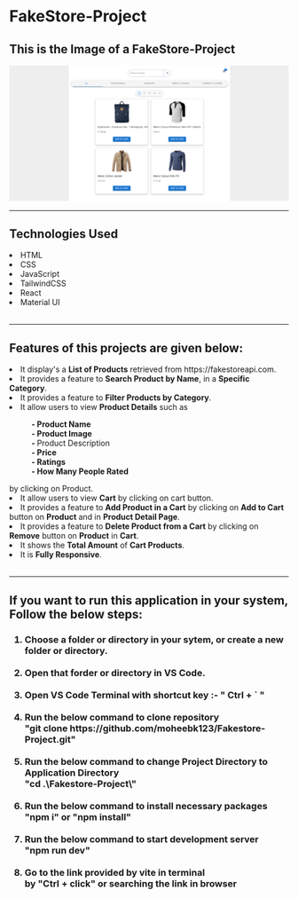 # FakeStore-Project

<h2>This is the Image of a FakeStore-Project</h2>
<img src="./public/photo1.png" />
<br/>
<hr/>
<h2>Technologies Used</h2>
<li>HTML</li>
<li>CSS</li>
<li>JavaScript</li>
<li>TailwindCSS</li>
<li>React</li>
<li>Material UI</li>
<br/>
<hr/>
<h2>Features of this projects are given below:</h2>
<li>It display's a <b>List of Products</b> retrieved from https://fakestoreapi.com.</li>
<li>It provides a feature to <b>Search Product by Name</b>, in a <b>Specific Category</b>.</li>
<li>It provides a feature to <b>Filter Products by Category</b>.</li>
<li>It allow users to view <b>Product Details</b> such as
<dl>
  <dd><b>- Product Name</b></dd>
  <dd><b>- Product Image</b></dd>
  <dd><b>- </b>Product Description</dd>
  <dd><b>- Price</b></dd>
  <dd><b>- Ratings</b></dd>
  <dd><b>- How Many People Rated</b></dd>
</dl>
by clicking on Product.
</li>
<li>It allow users to view <b>Cart</b> by clicking on cart button.</li>
<li>It provides a feature to <b>Add Product in a Cart</b> by clicking on <b>Add to Cart</b> button on <b>Product</b> and in <b>Product Detail Page</b>.</li>
<li>It provides a feature to <b>Delete Product from a Cart</b> by clicking on <b>Remove</b> button on <b>Product</b> in <b>Cart</b>.</li>
<li>It shows the <b>Total Amount</b> of <b>Cart Products</b>.</li>
<li>It is <b>Fully Responsive</b>.</li>
<br/>
<hr/>
<h2>If you want to run this application in your system, Follow the below steps:</h2>
<h3>
<ol type="1">
  <li>
    Choose a folder or directory in your sytem, or create a new folder or
    directory.
  </li>
  <br/>
  <li>
    Open that forder or directory in VS Code.
  </li>
  <br/>
  <li>Open VS Code Terminal with shortcut key :- " Ctrl + ` "</li>
  <br/>
  <li>
    Run the below command to clone repository
    <br />"git clone https://github.com/moheebk123/Fakestore-Project.git"
  </li>
  <br/>
  <li>
    Run the below command to change Project Directory to Application
    Directory<br />"cd .\Fakestore-Project\"
  </li>
  <br/>
  <li>
    Run the below command to install necessary packages <br />"npm i" or
    "npm install"
  </li>
  <br/>
  <li>
    Run the below command to start development server<br />"npm run dev"
  </li>
  <br/>
  <li>
    Go to the link provided by vite in terminal<br />by "Ctrl + click" or
    searching the link in browser
  </li>
</ol>
